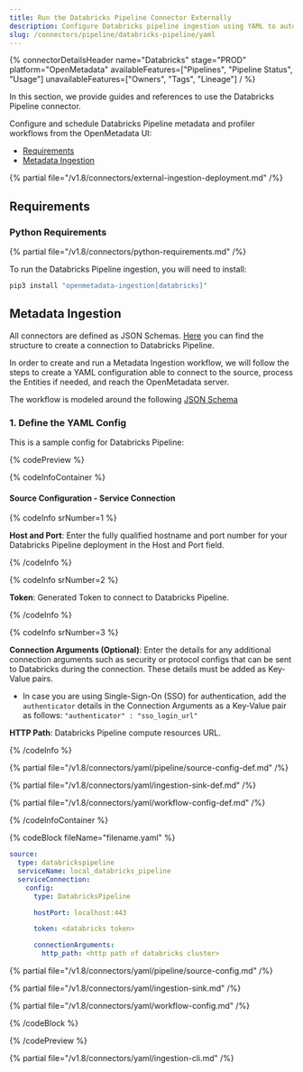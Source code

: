 ```yaml
---
title: Run the Databricks Pipeline Connector Externally
description: Configure Databricks pipeline ingestion using YAML to automate metadata extraction, data profiling, and lineage tracking across workflows.
slug: /connectors/pipeline/databricks-pipeline/yaml
---
```


{% connectorDetailsHeader
name="Databricks"
stage="PROD"
platform="OpenMetadata"
availableFeatures=["Pipelines", "Pipeline Status", "Usage"]
unavailableFeatures=["Owners", "Tags", "Lineage"]
/ %}

In this section, we provide guides and references to use the Databricks Pipeline connector.

Configure and schedule Databricks Pipeline metadata and profiler workflows from the OpenMetadata UI:

- [Requirements](#requirements)
- [Metadata Ingestion](#metadata-ingestion)

{% partial file="/v1.8/connectors/external-ingestion-deployment.md" /%}

## Requirements

### Python Requirements

{% partial file="/v1.8/connectors/python-requirements.md" /%}

To run the Databricks Pipeline ingestion, you will need to install:

```bash
pip3 install "openmetadata-ingestion[databricks]"
```

## Metadata Ingestion

All connectors are defined as JSON Schemas.
[Here](https://github.com/open-metadata/OpenMetadata/blob/main/openmetadata-spec/src/main/resources/json/schema/entity/services/connections/pipeline/databricksPipelineConnection.json)
you can find the structure to create a connection to Databricks Pipeline.

In order to create and run a Metadata Ingestion workflow, we will follow
the steps to create a YAML configuration able to connect to the source,
process the Entities if needed, and reach the OpenMetadata server.

The workflow is modeled around the following
[JSON Schema](https://github.com/open-metadata/OpenMetadata/blob/main/openmetadata-spec/src/main/resources/json/schema/metadataIngestion/workflow.json)

### 1. Define the YAML Config

This is a sample config for Databricks Pipeline:

{% codePreview %}

{% codeInfoContainer %}

#### Source Configuration - Service Connection

{% codeInfo srNumber=1 %}

**Host and Port**: Enter the fully qualified hostname and port number for your Databricks Pipeline deployment in the Host and Port field.

{% /codeInfo %}

{% codeInfo srNumber=2 %}

**Token**: Generated Token to connect to Databricks Pipeline.

{% /codeInfo %}

{% codeInfo srNumber=3 %}

**Connection Arguments (Optional)**: Enter the details for any additional connection arguments such as security or protocol configs that can be sent to Databricks during the connection. These details must be added as Key-Value pairs.
  - In case you are using Single-Sign-On (SSO) for authentication, add the `authenticator` details in the Connection Arguments as a Key-Value pair as follows: `"authenticator" : "sso_login_url"`


**HTTP Path**: Databricks Pipeline compute resources URL.

{% /codeInfo %}


{% partial file="/v1.8/connectors/yaml/pipeline/source-config-def.md" /%}

{% partial file="/v1.8/connectors/yaml/ingestion-sink-def.md" /%}

{% partial file="/v1.8/connectors/yaml/workflow-config-def.md" /%}

{% /codeInfoContainer %}

{% codeBlock fileName="filename.yaml" %}


```yaml {% isCodeBlock=true %}
source:
  type: databrickspipeline
  serviceName: local_databricks_pipeline
  serviceConnection:
    config:
      type: DatabricksPipeline

```
```yaml {% srNumber=1 %}
      hostPort: localhost:443

```

```yaml {% srNumber=2 %}
      token: <databricks token>

```
```yaml {% srNumber=3 %}
      connectionArguments:
        http_path: <http path of databricks cluster>
```

{% partial file="/v1.8/connectors/yaml/pipeline/source-config.md" /%}

{% partial file="/v1.8/connectors/yaml/ingestion-sink.md" /%}

{% partial file="/v1.8/connectors/yaml/workflow-config.md" /%}

{% /codeBlock %}

{% /codePreview %}

{% partial file="/v1.8/connectors/yaml/ingestion-cli.md" /%}
